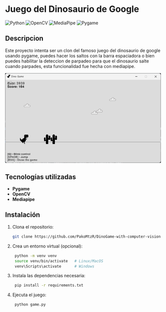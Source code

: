 # Juego del Dinosaurio de Google
![Python](https://img.shields.io/badge/Python-3.x-blue) ![OpenCV](https://img.shields.io/badge/OpenCV-4.x-green) ![MediaPipe](https://img.shields.io/badge/MediaPipe-0.9.x-green) ![Pygame](https://img.shields.io/badge/Pygame-2.x-yellow)

## Descripcion 
Este proyecto intenta ser un clon del famoso juego del dinosaurio de google usando pygame, puedes hacer los saltos con la barra espaciadora o bien puedes habilitar la deteccion de parpadeo para que el dinosaurio salte cuando parpades, esta funcionalidad fue hecha con mediapipe.

![DinoGame_img](/my-assets/captures/dino-game.png)

## Tecnologías utilizadas
- **Pygame**
- **OpenCV**
- **Mediapipe**

## Instalación
1. Clona el repositorio:
    ```bash
    git clone https://github.com/PakoMtzR/DinoGame-with-computer-vision.git
    ```
2. Crea un entorno virtual (opcional):
   ```bash
    python -m venv venv
    source venv/bin/activate   # Linux/MacOS
    venv\Scripts\activate      # Windows
    ```
3. Instala las dependencias necesaria:
   ```bash
    pip install -r requirements.txt
    ```
4. Ejecuta el juego:
   ```bash
    python game.py
    ```